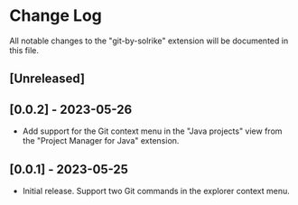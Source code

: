# Change Log

All notable changes to the "git-by-solrike" extension will be documented in this file.

## [Unreleased]

## [0.0.2] - 2023-05-26

- Add support for the Git context menu in the "Java projects" view from the "Project Manager for Java" extension.

## [0.0.1] - 2023-05-25

- Initial release. Support two Git commands in the explorer context menu.